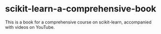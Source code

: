# scikit-learn-a-comprehensive-book
This is a book for a comprehensive course on scikit-learn, accompanied with videos on YouTube.
